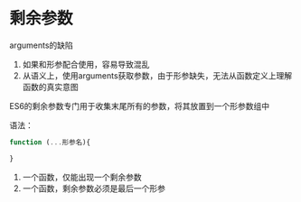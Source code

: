 # 剩余参数

arguments的缺陷

1. 如果和形参配合使用，容易导致混乱
2. 从语义上，使用arguments获取参数，由于形参缺失，无法从函数定义上理解函数的真实意图

ES6的剩余参数专门用于收集末尾所有的参数，将其放置到一个形参数组中

语法：

```js
function (...形参名){

}
```

1. 一个函数，仅能出现一个剩余参数
2. 一个函数，剩余参数必须是最后一个形参